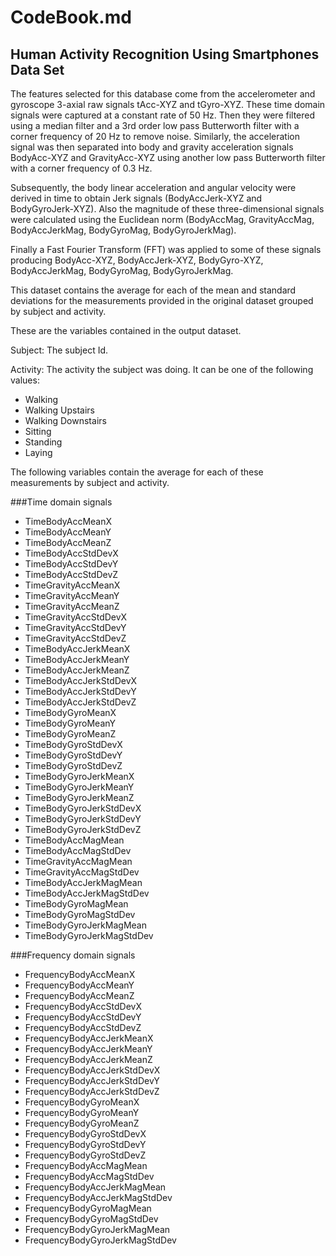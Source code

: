 
# CodeBook.md

## Human Activity Recognition Using Smartphones Data Set

The features selected for this database come from the accelerometer and gyroscope 3-axial raw signals tAcc-XYZ and tGyro-XYZ. These time domain signals were captured at a constant rate of 50 Hz. Then they were filtered using a median filter and a 3rd order low pass Butterworth filter with a corner frequency of 20 Hz to remove noise. Similarly, the acceleration signal was then separated into body and gravity acceleration signals BodyAcc-XYZ and GravityAcc-XYZ using another low pass Butterworth filter with a corner frequency of 0.3 Hz. 

Subsequently, the body linear acceleration and angular velocity were derived in time to obtain Jerk signals (BodyAccJerk-XYZ and BodyGyroJerk-XYZ). Also the magnitude of these three-dimensional signals were calculated using the Euclidean norm (BodyAccMag, GravityAccMag, BodyAccJerkMag, BodyGyroMag, BodyGyroJerkMag). 

Finally a Fast Fourier Transform (FFT) was applied to some of these signals producing BodyAcc-XYZ, BodyAccJerk-XYZ, BodyGyro-XYZ, BodyAccJerkMag, BodyGyroMag, BodyGyroJerkMag. 

This dataset contains the average for each of the mean and standard deviations for the measurements provided in the original dataset grouped by subject and activity. 

These are the variables contained in the output dataset.

Subject:
The subject Id.


Activity:
The activity the subject was doing. It can be one of the following values:
  - Walking
  - Walking Upstairs
  - Walking Downstairs
  - Sitting
  - Standing
  - Laying
  
  
The following variables contain the average for each of these measurements by subject and activity. 

###Time domain signals

- TimeBodyAccMeanX
- TimeBodyAccMeanY
- TimeBodyAccMeanZ
- TimeBodyAccStdDevX
- TimeBodyAccStdDevY
- TimeBodyAccStdDevZ
- TimeGravityAccMeanX
- TimeGravityAccMeanY
- TimeGravityAccMeanZ
- TimeGravityAccStdDevX
- TimeGravityAccStdDevY
- TimeGravityAccStdDevZ
- TimeBodyAccJerkMeanX
- TimeBodyAccJerkMeanY
- TimeBodyAccJerkMeanZ
- TimeBodyAccJerkStdDevX
- TimeBodyAccJerkStdDevY
- TimeBodyAccJerkStdDevZ
- TimeBodyGyroMeanX
- TimeBodyGyroMeanY
- TimeBodyGyroMeanZ
- TimeBodyGyroStdDevX
- TimeBodyGyroStdDevY
- TimeBodyGyroStdDevZ
- TimeBodyGyroJerkMeanX
- TimeBodyGyroJerkMeanY
- TimeBodyGyroJerkMeanZ
- TimeBodyGyroJerkStdDevX
- TimeBodyGyroJerkStdDevY
- TimeBodyGyroJerkStdDevZ
- TimeBodyAccMagMean
- TimeBodyAccMagStdDev
- TimeGravityAccMagMean
- TimeGravityAccMagStdDev
- TimeBodyAccJerkMagMean
- TimeBodyAccJerkMagStdDev
- TimeBodyGyroMagMean
- TimeBodyGyroMagStdDev
- TimeBodyGyroJerkMagMean
- TimeBodyGyroJerkMagStdDev

###Frequency domain signals
- FrequencyBodyAccMeanX
- FrequencyBodyAccMeanY
- FrequencyBodyAccMeanZ
- FrequencyBodyAccStdDevX
- FrequencyBodyAccStdDevY
- FrequencyBodyAccStdDevZ
- FrequencyBodyAccJerkMeanX
- FrequencyBodyAccJerkMeanY
- FrequencyBodyAccJerkMeanZ
- FrequencyBodyAccJerkStdDevX
- FrequencyBodyAccJerkStdDevY
- FrequencyBodyAccJerkStdDevZ
- FrequencyBodyGyroMeanX
- FrequencyBodyGyroMeanY
- FrequencyBodyGyroMeanZ
- FrequencyBodyGyroStdDevX
- FrequencyBodyGyroStdDevY
- FrequencyBodyGyroStdDevZ
- FrequencyBodyAccMagMean
- FrequencyBodyAccMagStdDev
- FrequencyBodyAccJerkMagMean
- FrequencyBodyAccJerkMagStdDev
- FrequencyBodyGyroMagMean
- FrequencyBodyGyroMagStdDev
- FrequencyBodyGyroJerkMagMean
- FrequencyBodyGyroJerkMagStdDev
